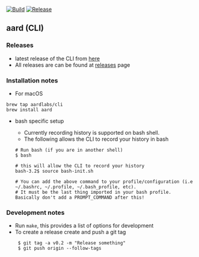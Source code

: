 [![Build](https://github.com/aardlabs/terminal-poc/workflows/Build/badge.svg)](https://github.com/aardlabs/terminal-poc/actions?query=workflow%3ABuild)
[![Release](https://github.com/aardlabs/terminal-poc/workflows/Release/badge.svg)](https://github.com/aardlabs/terminal-poc/actions?query=workflow%3ARelease)

## aard (CLI)

### Releases
- latest release of the CLI from [here](https://github.com/aardlabs/terminal-poc/releases/latest)
- All releases are can be found at [releases](https://github.com/aardlabs/terminal-poc/releases/) page

### Installation notes

* For macOS
```
brew tap aardlabs/cli
brew install aard
```

* bash specific setup
    - Currently recording history is supported on bash shell.
    - The following allows the CLI to record your history in bash

    ```
    # Run bash (if you are in another shell)
    $ bash

    # this will allow the CLI to record your history
    bash-3.2$ source bash-init.sh

    # You can add the above command to your profile/configuration (i.e ~/.bashrc, ~/.profile, ~/.bash_profile, etc).
    # It must be the last thing imported in your bash profile. Basically don't add a PROMPT_COMMAND after this!
    ```

### Development notes
* Run `make`, this provides a list of options for development
* To create a release create and push a git tag
    ```
     $ git tag -a v0.2 -m "Release something"
     $ git push origin --follow-tags
    ```
